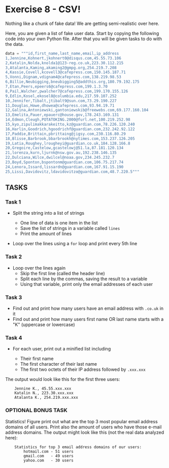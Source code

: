 # Exercise 8 - CSV!

Nothing like a chunk of fake data! We are getting semi-realistic over here.

Here, you are given a list of fake user data. Start by copying the following code into your own Python file. After that you will be given tasks to do with the data.

```py
data = """id,first_name,last_name,email,ip_address
1,Jennine,Kohnert,jkohnert0@disqus.com,45.55.73.106
2,Katalin,Nolda,knolda1@123-reg.co.uk,223.30.112.215
3,Atalanta,Kaming,akaming2@gmpg.org,254.219.7.208
4,Kassie,Covell,kcovell3@cafepress.com,150.145.187.71
5,Vonni,Dignam,vdignam4@cafepress.com,138.219.98.53
6,Billie,Neubigging,bneubigging5@addthis.org,180.79.192.175
7,Etan,Peers,epeers6@cafepress.com,199.1.3.70
8,Pail,Walcher,pwalcher7@cafepress.com,199.170.155.126
9,Edlin,Kosel,ekosel8@columbia.edu,217.59.107.252
10,Jennifer,Tibalt,jtibalt9@sun.com,73.29.190.227
11,Douglas,Howe,dhowea@cafepress.com,93.94.19.71
12,Galina,Antoniewski,gantoniewskib@freewebs.com,69.177.160.104
13,Emelita,Pauer,epauerc@house.gov,178.243.169.131
14,Edmon,Cleugh,POTATOKING.2000@furl.net,100.219.252.98
15,kyo,zipulimakkarakeitto,kz@guardian.com,78.226.120.240
16,Harlin,Goodrich,hgoodrichf@guardian.com,232.242.92.122
17,Paddie,Brittain,pbrittaing@jigsy.com,230.116.80.29
18,Blisse,Barbrook,bbarbrookh@nytimes.com,153.237.126.205
19,Latia,Roughey,lrougheyi@guardian.co.uk,184.128.166.8
20,Gregoire,Castelow,gcastelowj@51.la,87.181.120.134
21,lorenza,kurn,ljurnk@nsw.gov.au,192.238.146.135
22,Dulciana,Wilce,dwilcel@noaa.gov,234.245.232.7
23,Boyd,Sponton,bspontonm@guardian.com,106.75.217.74
24,Lenora,Issard,lissardn@guardian.com,167.91.15.190
25,Lissi,Davidovitz,ldavidovitzo@guardian.com,48.7.220.5"""
```

## TASKS

### Task 1

- Split the string into a list of strings
    - One line of data is one item in the list
    - Save the list of strings in a variable called `lines`
    - Print the amount of lines

- Loop over the lines using a `for` loop and print every 5th line

### Task 2

- Loop over the lines again
    - Skip the first line (called the header line)
    - Split each line by the commas, saving the result to a variable
    - Using that variable, print only the email addresses of each user

### Task 3

- Find out and print how many users have an email address with `.co.uk` in it
- Find out and print how many users first name OR last name starts with a "K" (uppercase or lowercase)

### Task 4

- For each user, print out a minified list including

    - Their first name
    - The first character of their last name
    - The first two octets of their IP address followed by `.xxx.xxx`

The output would look like this for the first three users:

        Jennine K., 45.55.xxx.xxx
        Katalin N., 223.30.xxx.xxx
        Atalanta K., 254.219.xxx.xxx

### OPTIONAL BONUS TASK

Statistics! Figure print out what are the top 3 most popular email address domains of all users. Print also the amount of users who have those e-mail address domains. The output might look like this (not the real data analyzed here):

        Statistics for top 3 email address domains of our users:
            hotmail.com - 51 users
            gmail.com   - 49 users
            yahoo.com   - 30 users
